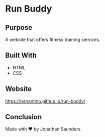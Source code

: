 # Run Buddy

## Purpose
A website that offers fitness training services.

## Built With
* HTML
* CSS

## Website
https://lernantino.github.io/run-buddy/

## Conclusion
Made with ❤️ by Jonathan Saunders.
